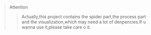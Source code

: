 > Attention
>> Actually,this project contains the spider part,the process part and the visualization,which may need a lot of denpencies.If u wanna use it,please take care o it.
